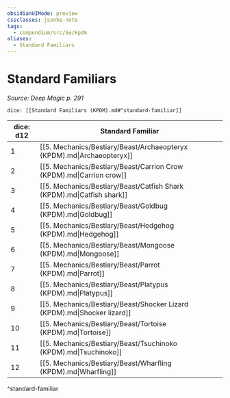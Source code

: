 ```yaml
---
obsidianUIMode: preview
cssclasses: json5e-note
tags:
  - compendium/src/5e/kpdm
aliases:
  - Standard Familiars
---
```

# Standard Familiars
*Source: Deep Magic p. 291* 

`dice: [[Standard Familiars (KPDM).md#^standard-familiar]]`

| dice: d12 | Standard Familiar |
|-----------|-------------------|
| 1 | [[5. Mechanics/Bestiary/Beast/Archaeopteryx (KPDM).md\|Archaeopteryx]] |
| 2 | [[5. Mechanics/Bestiary/Beast/Carrion Crow (KPDM).md\|Carrion crow]] |
| 3 | [[5. Mechanics/Bestiary/Beast/Catfish Shark (KPDM).md\|Catfish shark]] |
| 4 | [[5. Mechanics/Bestiary/Beast/Goldbug (KPDM).md\|Goldbug]] |
| 5 | [[5. Mechanics/Bestiary/Beast/Hedgehog (KPDM).md\|Hedgehog]] |
| 6 | [[5. Mechanics/Bestiary/Beast/Mongoose (KPDM).md\|Mongoose]] |
| 7 | [[5. Mechanics/Bestiary/Beast/Parrot (KPDM).md\|Parrot]] |
| 8 | [[5. Mechanics/Bestiary/Beast/Platypus (KPDM).md\|Platypus]] |
| 9 | [[5. Mechanics/Bestiary/Beast/Shocker Lizard (KPDM).md\|Shocker lizard]] |
| 10 | [[5. Mechanics/Bestiary/Beast/Tortoise (KPDM).md\|Tortoise]] |
| 11 | [[5. Mechanics/Bestiary/Beast/Tsuchinoko (KPDM).md\|Tsuchinoko]] |
| 12 | [[5. Mechanics/Bestiary/Beast/Wharfling (KPDM).md\|Wharfling]] |
^standard-familiar
